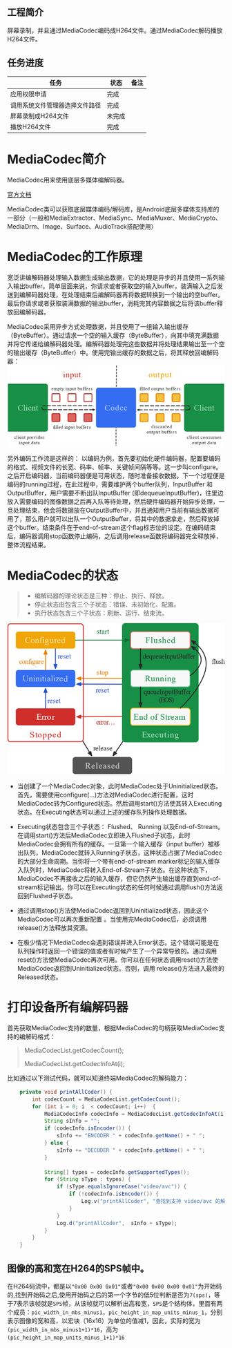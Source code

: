 ## 工程简介
屏幕录制，并且通过MediaCodec编码成H264文件。通过MediaCodec解码播放H264文件。


## 任务进度
任务                         |    状态   | 备注 
-----------------------------|---------- |--------
应用权限申请                  |    完成    |  
调用系统文件管理器选择文件路径  |    完成   |  
屏幕录制成H264文件            |    未完成   | 
播放H264文件                 |    完成   | 






# MediaCodec简介

MediaCodec用来使用底层多媒体编解码器。 

[官方文档](https://developer.android.com/reference/android/media/MediaCodec.html)

MediaCodec类可以获取底层媒体编码/解码库，是Android底层多媒体支持库的一部分（一般和MediaExtractor、MediaSync、MediaMuxer、MediaCrypto、MediaDrm、Image、Surface、AudioTrack搭配使用）


# MediaCodec的工作原理

宽泛讲编解码器处理输入数据生成输出数据，它的处理是异步的并且使用一系列输入输出buffer。简单层面来说，你请求或者获取空的输入buffer，装满输入之后发送到编解码器处理，在处理结束后编解码器再将数据转换到一个输出的空buffer。最后你请求或者获取装满数据的输出buffer，消耗完其内容数据之后将该buffer释放回编解码器。

MediaCodec采用异步方式处理数据，并且使用了一组输入输出缓存（ByteBuffer）。通过请求一个空的输入缓存（ByteBuffer），向其中填充满数据并将它传递给编解码器处理。编解码器处理完这些数据并将处理结果输出至一个空的输出缓存（ByteBuffer）中。使用完输出缓存的数据之后，将其释放回编解码器：
![](./MediaCodec的工作原理.png)

另外编码工作流是这样的： 以编码为例，首先要初始化硬件编码器，配置要编码的格式、视频文件的长宽、码率、帧率、关键帧间隔等等。这一步叫configure。之后开启编码器，当前编码器便是可用状态，随时准备接收数据。下一个过程便是编码的running过程，在此过程中，需要维护两个buffer队列，InputBuffer 和OutputBuffer，用户需要不断出队InputBuffer (即dequeueInputBuffer)，往里边放入需要编码的图像数据之后再入队等待处理，然后硬件编码器开始异步处理，一旦处理结束，他会将数据放在OutputBuffer中，并且通知用户当前有输出数据可用了，那么用户就可以出队一个OutputBuffer，将其中的数据拿走，然后释放掉这个buffer。结束条件在于end-of-stream这个flag标志位的设定。在编码结束后，编码器调用stop函数停止编码，之后调用release函数将编码器完全释放掉，整体流程结束。


# MediaCodec的状态

> - 编解码器的理论状态是三种：停止、执行、释放。
> - 停止状态由包含三个子状态：错误、未初始化、配置。
> - 执行状态包含三个子状态：刷新、运行、结束流。

![](./MediaCodec的状态.png)

- 当创建了一个MediaCodec对象，此时MediaCodec处于Uninitialized状态。首先，需要使用configure(…)方法对MediaCodec进行配置，这时MediaCodec转为Configured状态。然后调用start()方法使其转入Executing状态。在Executing状态可以通过上述的缓存队列操作处理数据。

- Executing状态包含三个子状态： Flushed、 Running 以及End-of-Stream。在调用start()方法后MediaCodec立即进入Flushed子状态，此时MediaCodec会拥有所有的缓存。一旦第一个输入缓存（input buffer）被移出队列，MediaCodec就转入Running子状态，这种状态占据了MediaCodec的大部分生命周期。当你将一个带有end-of-stream marker标记的输入缓存入队列时，MediaCodec将转入End-of-Stream子状态。在这种状态下，MediaCodec不再接收之后的输入缓存，但它仍然产生输出缓存直到end-of- stream标记输出。你可以在Executing状态的任何时候通过调用flush()方法返回到Flushed子状态。

- 通过调用stop()方法使MediaCodec返回到Uninitialized状态，因此这个MediaCodec可以再次重新配置 。当使用完MediaCodec后，必须调用release()方法释放其资源。

- 在极少情况下MediaCodec会遇到错误并进入Error状态。这个错误可能是在队列操作时返回一个错误的值或者有时候产生了一个异常导致的。通过调用 reset()方法使MediaCodec再次可用。你可以在任何状态调用reset()方法使MediaCodec返回到Uninitialized状态。否则，调用 release()方法进入最终的Released状态。


# 打印设备所有编解码器

首先获取MediaCodec支持的数量，根据MediaCodec的句柄获取MediaCodec支持的编解码格式：
> MediaCodecList.getCodecCount();
> 
> MediaCodecList.getCodecInfoAt(i);

比如通过以下测试代码，就可以知道终端MediaCodec的解码能力：

```java
    private void printAllCoder() {
        int codecCount = MediaCodecList.getCodecCount();
        for (int i = 0; i  < codecCount; i++)  {
            MediaCodecInfo codecInfo = MediaCodecList.getCodecInfoAt(i);
            String sInfo = "";
            if (codecInfo.isEncoder()) {
                sInfo += "ENCODER " + codecInfo.getName() + " ";
            } else {
                sInfo += "DECODER " + codecInfo.getName() + " ";
            }

            String[] types = codecInfo.getSupportedTypes();
            for (String sType : types) {
                if (sType.equalsIgnoreCase("video/avc")) {
                    if (!codecInfo.isEncoder()) {
                        Log.v("printAllCoder", "查找到支持 video/avc 的解码器");
                    }
                }
                Log.d("printAllCoder",  sInfo + sType);
            }
        }
    }
```



## 图像的高和宽在H264的SPS帧中。
在H264码流中，都是以`"0x00 0x00 0x01"`或者`"0x00 0x00 0x00 0x01"`为开始码的,找到开始码之后,使用开始码之后的第一个字节的低5位判断是否为`7(sps)`，等于7表示该帧就是`SPS`帧，从该帧就可以解析出高和宽，`SPS`是个结构体，里面有两个成员：`pic_width_in_mbs_minus1`，`pic_height_in_map_units_minus_1`，分别表示图像的宽和高，以宏块（16x16）为单位的值减1，因此，实际的宽为 `(pic_width_in_mbs_minus1+1)*16`，高为`(pic_height_in_map_units_minus_1+1)*16`